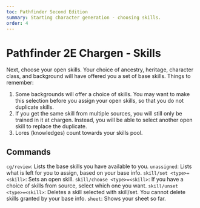 ```yaml
---
toc: Pathfinder Second Edition
summary: Starting character generation - choosing skills.
order: 4
---
```


# Pathfinder 2E Chargen - Skills

Next, choose your open skills. Your choice of ancestry, heritage, character class, and background will have offered you a set of base skills. Things to remember:

1. Some backgrounds will offer a choice of skills. You may want to make this selection before you assign your open skills, so that you do not duplicate skills.
2. If you get the same skill from multiple sources, you will still only be trained in it at chargen. Instead, you will be able to select another open skill to replace the duplicate.
3. Lores (knowledges) count towards your skills pool.

## Commands

`cg/review`: Lists the base skills you have available to you.
`unassigned`: Lists what is left for you to assign, based on your base info.
`skill/set <type>=<skill>`: Sets an open skill.
`skill/choose <type>=<skill>`: If you have a choice of skills from <type> source, select which one you want.
`skill/unset <type>=<skill>`: Deletes a skill selected with skill/set. You cannot delete skills granted by your base info.
`sheet`: Shows your sheet so far. 
